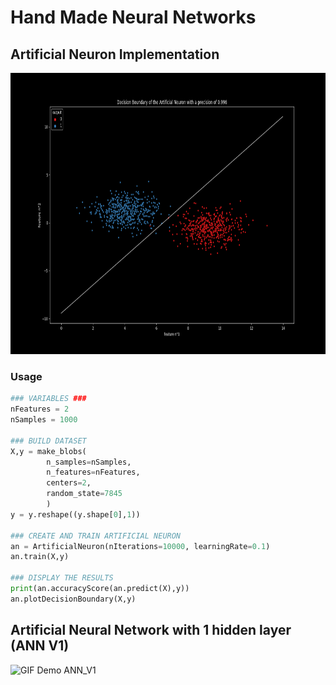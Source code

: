 # Hand Made Neural Networks
## Artificial Neuron Implementation

<img src="https://github.com/arthurbabin/NeuralNetwork/blob/main/images/AN_decisionBoundary.png?raw=true" width="800" height="450"/>

### Usage
```python
### VARIABLES ###
nFeatures = 2
nSamples = 1000

### BUILD DATASET
X,y = make_blobs(
        n_samples=nSamples, 
        n_features=nFeatures, 
        centers=2,
        random_state=7845
        )
y = y.reshape((y.shape[0],1))

### CREATE AND TRAIN ARTIFICIAL NEURON
an = ArtificialNeuron(nIterations=10000, learningRate=0.1)
an.train(X,y)

### DISPLAY THE RESULTS 
print(an.accuracyScore(an.predict(X),y))
an.plotDecisionBoundary(X,y)
```

## Artificial Neural Network with 1 hidden layer (ANN V1)

![GIF Demo ANN_V1]([https://raw.github.com/arthurbabin/NeuralNetwork/main/images/gif/ANN_V1.gif](https://github.com/arthurbabin/NeuralNetwork/blob/main/images/gif/ANN_V1.gif))
